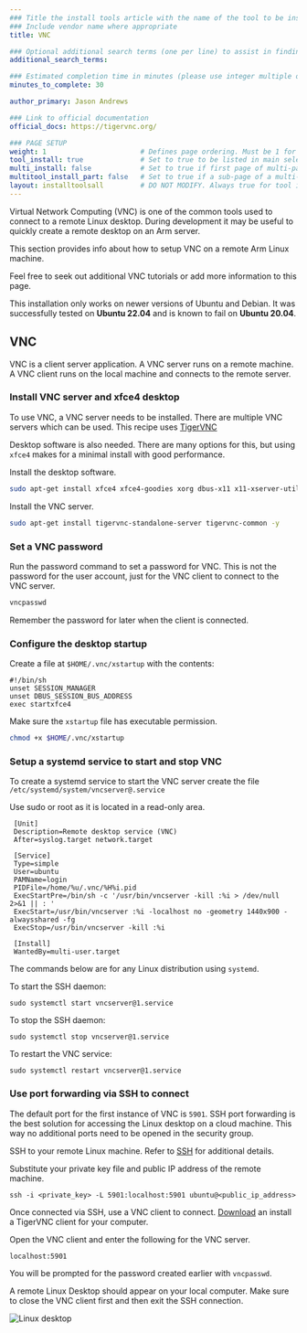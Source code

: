 ```yaml
---
### Title the install tools article with the name of the tool to be installed
### Include vendor name where appropriate
title: VNC

### Optional additional search terms (one per line) to assist in finding the article
additional_search_terms:

### Estimated completion time in minutes (please use integer multiple of 5)
minutes_to_complete: 30

author_primary: Jason Andrews

### Link to official documentation
official_docs: https://tigervnc.org/

### PAGE SETUP
weight: 1                       # Defines page ordering. Must be 1 for first (or only) page.
tool_install: true              # Set to true to be listed in main selection page, else false
multi_install: false            # Set to true if first page of multi-page article, else false
multitool_install_part: false   # Set to true if a sub-page of a multi-page article, else false
layout: installtoolsall         # DO NOT MODIFY. Always true for tool install articles
---
```


Virtual Network Computing (VNC) is one of the common tools used to connect to a remote Linux desktop. During development it may be useful to quickly create a remote desktop on an Arm server.

This section provides info about how to setup VNC on a remote Arm Linux machine.

Feel free to seek out additional VNC tutorials or add more information to this page. 

This installation only works on newer versions of Ubuntu and Debian. It was successfully tested on **Ubuntu 22.04** and is known to fail on **Ubuntu 20.04**.

## VNC 

VNC is a client server application. A VNC server runs on a remote machine. A VNC client runs on the local machine and connects to the remote server.

### Install VNC server and xfce4 desktop

To use VNC, a VNC server needs to be installed. There are multiple VNC servers which can be used. This recipe uses [TigerVNC](https://tigervnc.org/)

Desktop software is also needed. There are many options for this, but using `xfce4` makes for a minimal install with good performance. 

Install the desktop software.

```bash
sudo apt-get install xfce4 xfce4-goodies xorg dbus-x11 x11-xserver-utils xfce4-terminal -y
```

Install the VNC server.

```bash
sudo apt-get install tigervnc-standalone-server tigervnc-common -y
```

### Set a VNC password

Run the password command to set a password for VNC. This is not the password for the user account, just for the VNC client to connect to the VNC server.

```bash
vncpasswd
```

Remember the password for later when the client is connected. 

### Configure the desktop startup

Create a file at `$HOME/.vnc/xstartup` with the contents:

```console
#!/bin/sh
unset SESSION_MANAGER
unset DBUS_SESSION_BUS_ADDRESS
exec startxfce4
```
Make sure the `xstartup` file has executable permission.
```bash
chmod +x $HOME/.vnc/xstartup
```

### Setup a systemd service to start and stop VNC

To create a systemd service to start the VNC server create the file `/etc/systemd/system/vncserver@.service`

Use sudo or root as it is located in a read-only area.
```console
 [Unit]
 Description=Remote desktop service (VNC)
 After=syslog.target network.target

 [Service]
 Type=simple
 User=ubuntu
 PAMName=login
 PIDFile=/home/%u/.vnc/%H%i.pid
 ExecStartPre=/bin/sh -c '/usr/bin/vncserver -kill :%i > /dev/null 2>&1 || : '
 ExecStart=/usr/bin/vncserver :%i -localhost no -geometry 1440x900 -alwaysshared -fg
 ExecStop=/usr/bin/vncserver -kill :%i

 [Install]
 WantedBy=multi-user.target

 ```
The commands below are for any Linux distribution using `systemd`.

To start the SSH daemon:

```console
sudo systemctl start vncserver@1.service
```

To stop the SSH daemon:

```console
sudo systemctl stop vncserver@1.service
```

To restart the VNC service:

```console
sudo systemctl restart vncserver@1.service 
```

### Use port forwarding via SSH to connect

The default port for the first instance of VNC is `5901`. SSH port forwarding is the best solution for accessing the Linux desktop on a cloud machine. This way no additional ports need to be opened in the security group. 

SSH to your remote Linux machine. Refer to [SSH](/install-guides/ssh/) for additional details. 

Substitute your private key file and public IP address of the remote machine.

```console
ssh -i <private_key> -L 5901:localhost:5901 ubuntu@<public_ip_address>
```

Once connected via SSH, use a VNC client to connect. [Download](https://sourceforge.net/projects/tigervnc/files/stable/1.12.0/) an install a TigerVNC client for your computer.

Open the VNC client and enter the following for the VNC server.
```console
localhost:5901
```
You will be prompted for the password created earlier with `vncpasswd`.

A remote Linux Desktop should appear on your local computer. Make sure to close the VNC client first and then exit the SSH connection. 

![Linux desktop](/install-guides/_images/xfce4.png)
